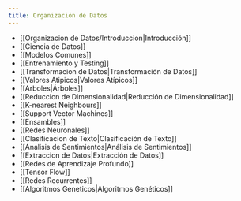 ```yaml
---
title: Organización de Datos
---
```

- [[Organizacion de Datos/Introduccion|Introducción]]
- [[Ciencia de Datos]]
- [[Modelos Comunes]]
- [[Entrenamiento y Testing]]
- [[Transformacion de Datos|Transformación de Datos]]
- [[Valores Atipicos|Valores Atípicos]]
- [[Arboles|Árboles]]
- [[Reduccion de Dimensionalidad|Reducción de Dimensionalidad]]
- [[K-nearest Neighbours]]
- [[Support Vector Machines]]
- [[Ensambles]]
- [[Redes Neuronales]]
- [[Clasificacion de Texto|Clasificación de Texto]]
- [[Analisis de Sentimientos|Análisis de Sentimientos]]
- [[Extraccion de Datos|Extracción de Datos]]
- [[Redes de Aprendizaje Profundo]]
- [[Tensor Flow]]
- [[Redes Recurrentes]]
- [[Algoritmos Geneticos|Algoritmos Genéticos]]
